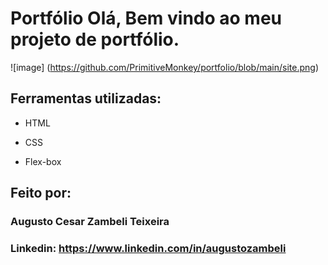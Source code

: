 # Portfólio Olá, Bem vindo ao meu projeto de portfólio.

![image] (https://github.com/PrimitiveMonkey/portfolio/blob/main/site.png)

## Ferramentas utilizadas:

* HTML

* CSS

* Flex-box

## Feito por: 

### Augusto Cesar Zambeli Teixeira

### Linkedin: https://www.linkedin.com/in/augustozambeli
